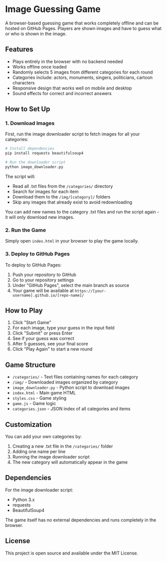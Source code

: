 # Image Guessing Game

A browser-based guessing game that works completely offline and can be hosted on GitHub Pages. Players are shown images and have to guess what or who is shown in the image.

## Features

- Plays entirely in the browser with no backend needed
- Works offline once loaded
- Randomly selects 5 images from different categories for each round
- Categories include: actors, monuments, singers, politicians, cartoon characters
- Responsive design that works well on mobile and desktop
- Sound effects for correct and incorrect answers

## How to Set Up

### 1. Download Images

First, run the image downloader script to fetch images for all your categories:

```bash
# Install dependencies
pip install requests beautifulsoup4

# Run the downloader script
python image_downloader.py
```

The script will:
- Read all .txt files from the `/categories/` directory
- Search for images for each item
- Download them to the `/img/[category]/` folders
- Skip any images that already exist to avoid redownloading

You can add new names to the category .txt files and run the script again - it will only download new images.

### 2. Run the Game

Simply open `index.html` in your browser to play the game locally.

### 3. Deploy to GitHub Pages

To deploy to GitHub Pages:

1. Push your repository to GitHub
2. Go to your repository settings
3. Under "GitHub Pages", select the main branch as source
4. Your game will be available at `https://[your-username].github.io/[repo-name]/`

## How to Play

1. Click "Start Game"
2. For each image, type your guess in the input field
3. Click "Submit" or press Enter
4. See if your guess was correct
5. After 5 guesses, see your final score
6. Click "Play Again" to start a new round

## Game Structure

- `/categories/` - Text files containing names for each category
- `/img/` - Downloaded images organized by category
- `image_downloader.py` - Python script to download images
- `index.html` - Main game HTML
- `styles.css` - Game styling
- `game.js` - Game logic
- `categories.json` - JSON index of all categories and items

## Customization

You can add your own categories by:

1. Creating a new .txt file in the `/categories/` folder
2. Adding one name per line
3. Running the image downloader script
4. The new category will automatically appear in the game

## Dependencies

For the image downloader script:
- Python 3.x
- requests
- BeautifulSoup4

The game itself has no external dependencies and runs completely in the browser.

## License

This project is open source and available under the MIT License. 